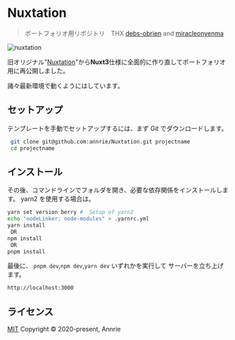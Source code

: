 # Nuxtation

> ポートフォリオ用リポジトリ　THX [debs-obrien](https://github.com/debs-obrien) and [miracleonyenma](https://github.com/miracleonyenma/content-v2-blog)

![nuxtation](https://user-images.githubusercontent.com/5172584/219685899-f21d7608-2cd0-4fe1-872f-f25822ae2551.png)

旧オリジナル"[Nuxtation](https://github.com/annrie/Nuxtation-nuxt2-)"から**Nuxt3**仕様に全面的に作り直してポートフォリオ用に再公開しました。

諸々最新環境で動くようにはしています。

## セットアップ

テンプレートを手動でセットアップするには、まず Git でダウンロードします。

```bash
 git clone git@github.com:annrie/Nuxtation.git projectname
 cd projectname
```

## インストール

その後、コマンドラインでフォルダを開き、必要な依存関係をインストールします。 yarn2 を使用する場合は。

```bash
yarn set version berry #  Setup of yarn2
echo "nodeLinker: node-modules" > .yarnrc.yml
yarn install
 OR
npm install
 OR
pnpm install
```

最後に、 `pnpm dev`,`npm dev`,`yarn dev` いずれかを実行して サーバーを立ち上げます。

```bash
http://localhost:3000
```

## ライセンス

[MIT](https://github.com/annrie/Nuxtation/blob/main/LICENSE)
Copyright &copy; 2020-present, Annrie
